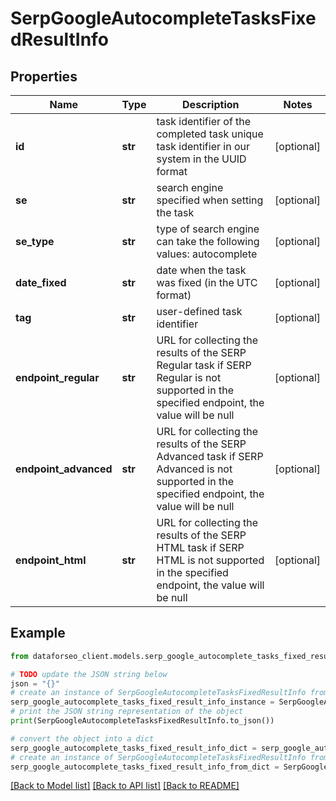 # SerpGoogleAutocompleteTasksFixedResultInfo


## Properties

Name | Type | Description | Notes
------------ | ------------- | ------------- | -------------
**id** | **str** | task identifier of the completed task unique task identifier in our system in the UUID format | [optional] 
**se** | **str** | search engine specified when setting the task | [optional] 
**se_type** | **str** | type of search engine can take the following values: autocomplete | [optional] 
**date_fixed** | **str** | date when the task was fixed (in the UTC format) | [optional] 
**tag** | **str** | user-defined task identifier | [optional] 
**endpoint_regular** | **str** | URL for collecting the results of the SERP Regular task if SERP Regular is not supported in the specified endpoint, the value will be null | [optional] 
**endpoint_advanced** | **str** | URL for collecting the results of the SERP Advanced task if SERP Advanced is not supported in the specified endpoint, the value will be null | [optional] 
**endpoint_html** | **str** | URL for collecting the results of the SERP HTML task if SERP HTML is not supported in the specified endpoint, the value will be null | [optional] 

## Example

```python
from dataforseo_client.models.serp_google_autocomplete_tasks_fixed_result_info import SerpGoogleAutocompleteTasksFixedResultInfo

# TODO update the JSON string below
json = "{}"
# create an instance of SerpGoogleAutocompleteTasksFixedResultInfo from a JSON string
serp_google_autocomplete_tasks_fixed_result_info_instance = SerpGoogleAutocompleteTasksFixedResultInfo.from_json(json)
# print the JSON string representation of the object
print(SerpGoogleAutocompleteTasksFixedResultInfo.to_json())

# convert the object into a dict
serp_google_autocomplete_tasks_fixed_result_info_dict = serp_google_autocomplete_tasks_fixed_result_info_instance.to_dict()
# create an instance of SerpGoogleAutocompleteTasksFixedResultInfo from a dict
serp_google_autocomplete_tasks_fixed_result_info_from_dict = SerpGoogleAutocompleteTasksFixedResultInfo.from_dict(serp_google_autocomplete_tasks_fixed_result_info_dict)
```
[[Back to Model list]](../README.md#documentation-for-models) [[Back to API list]](../README.md#documentation-for-api-endpoints) [[Back to README]](../README.md)


